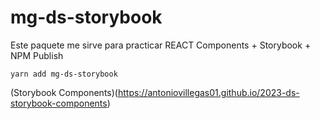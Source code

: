 # mg-ds-storybook

Este  paquete me sirve para practicar REACT Components + Storybook + NPM Publish

```
yarn add mg-ds-storybook
```


(Storybook Components)(https://antoniovillegas01.github.io/2023-ds-storybook-components)

